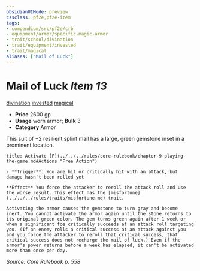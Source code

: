 ```yaml
---
obsidianUIMode: preview
cssclass: pf2e,pf2e-item
tags:
- compendium/src/pf2e/crb
- equipment/armor/specific-magic-armor 
- trait/school/divination
- trait/equipment/invested
- trait/magical
aliases: ["Mail of Luck"]
---
```

# Mail of Luck *Item 13*  
[divination](divination.md)  [invested](invested.md)  [magical](magical.md)  

- **Price** 2600 gp
- **Usage** worn armor; **Bulk** 3
- **Category** Armor

This suit of +2 resilient splint mail has a large, green gemstone inset in a prominent location.

```ad-embed-ability
title: Activate [F](../../../rules/core-rulebook/chapter-9-playing-the-game.md#Actions "Free Action")

- **Trigger**: You are hit or critically hit with an attack, but damage hasn't been rolled yet

**Effect** You force the attacker to reroll the attack roll and use the worse result. This effect has the [misfortune](../../../rules/traits/misfortune.md) trait.

Activating the armor causes the gemstone to turn gray and become inert. You cannot activate the armor again until the stone returns to its original green color. The gem turns green again after 1 week or when a significant foe critically succeeds at an attack roll targeting you. (If an enemy rolls a critical success at an attack against you and you force the attacker to reroll that critical success, that critical success does not recharge the mail of luck.) Even if the armor's power returns before a week has elapsed, it can't be activated more than once per day.
```

*Source: Core Rulebook p. 558*
